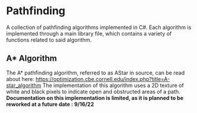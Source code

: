 # Pathfinding
A collection of pathfinding algorithms implemented in C#. Each algorithm is implemented through a main library file, which contains a variety of functions related to said algorithm.
## A* Algorithm
The A* pathfinding algorithm, referred to as AStar in source, can be read about here: https://optimization.cbe.cornell.edu/index.php?title=A-star_algorithm
The implementation of this algorithm uses a 2D texture of white and black pixels to indicate open and obstructed areas of a path.
**Documentation on this implementation is limited, as it is planned to be reworked at a future date : 9/16/22**
